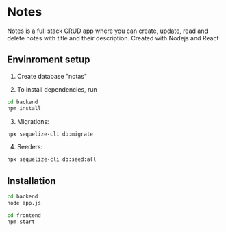 # Notes
Notes is a full stack CRUD app where you can create, update, read and delete notes with title and their description. Created with Nodejs and React
## Envinroment setup

1. Create database "notas"

2. To install dependencies, run

```bash
cd backend
npm install
```

3. Migrations:

```bash
npx sequelize-cli db:migrate
```

4. Seeders:

```bash
npx sequelize-cli db:seed:all
```

## Installation

```bash
cd backend
node app.js
```

```bash
cd frontend
npm start
```
